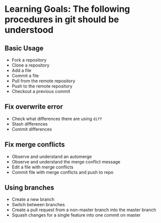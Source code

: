 # Learning Goals: The following procedures in git should be understood

## Basic Usage
- Fork a repository
- Clone a repository
- Add a file
- Commit a file
- Pull from the remote repository
- Push to the remote repository 
- Checkout a previous commit

## Fix overwrite error
- Check what differences there are using `diff`
- Stash differences
- Commit differences

## Fix merge conflicts
- Observe and understand an automerge
- Observe and understand the merge conflict message
- Edit a file with merge conflicts
- Commit file with merge conflicts and push to repo

## Using branches
- Create a new branch 
- Switch between branches
- Create a pull request from a non-master branch into the master branch
- Squash changes for a single feature into one commit on master
